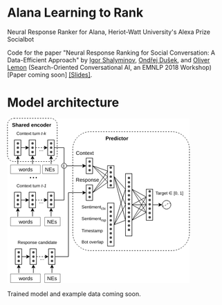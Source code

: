 # Alana Learning to Rank 
Neural Response Ranker for Alana, Heriot-Watt University's Alexa Prize Socialbot

Code for the paper "Neural Response Ranking for Social Conversation: A Data-Efficient Approach" by [Igor Shalyminov](https://github.com/ishalyminov), [Ondřej Dušek](https://tuetschek.github.io/), and [Oliver Lemon](https://github.com/olemon1) (Search-Oriented Conversational AI, an EMNLP 2018 Workshop) [Paper coming soon] [[Slides]](https://drive.google.com/open?id=1D0PIsJZUL6s0GuQhbWhxBERnKCdUb-EV).

Model architecture
==

![](neural_ranker_v2.png)

Trained model and example data coming soon.
